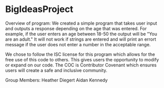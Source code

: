 # BigIdeasProject
Overview of program:
We created a simple program that takes user input and outputs a response depending on the age that was entered. For example, if the user enters an age between 18-50 the output will be "You are an 
adult." It will not work if strings are entered and will print an errort message if the user does not enter a number in the acceptable range. 

We chose to follow the ISC license for this program which allows for the free use of this code to others. This gives users the opportunity to modify or expand on our code.
The COC is Contributor Covenant which ensures users will create a safe and inclusive community.


Group Members:
  Heather Diegert
  Aidan Kennedy
